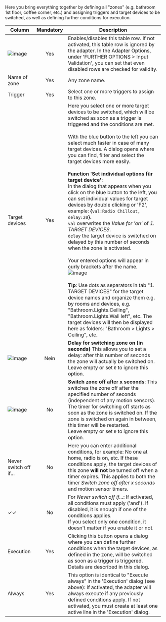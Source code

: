 Here you bring everything together by defining all "zones" (e.g. bathroom 1st floor, coffee corner, etc.) and assigning triggers and target devices to be switched, as well as defining further conditions for execution.

| Column | Mandatory | Description |
|----------|:------------:|-------|
| ![image](https://github.com/Mic-M/ioBroker.smartcontrol/blob/master/admin/doc-md/img/check_box-24px.svg?raw=true) |  Yes   | Enables/disables this table row. If not activated, this table row is ignored by the adapter. In the Adapter Options, under 'FURTHER OPTIONS > Input Validation', you can set that even disabled rows are checked for validity. |
| Name of zone | Yes | Any zone name. |
| Trigger | Yes | Select one or more triggers to assign to this zone. |
| Target devices | Yes | Here you select one or more target devices to be switched, which will be switched as soon as a trigger is triggered and the conditions are met.<br><br>With the blue button to the left you can select much faster in case of many target devices. A dialog opens where you can find, filter and select the target devices more easily.<br><br>**Function 'Set individual options für target device'**:<br>In the dialog that appears when you click on the blue button to the left, you can set individual values for target devices by double clicking or 'F2', example: **{**`val:Radio Chillout, delay:20`**}**.<br>`val` overwrites the *Value for 'on'* of *1. TARGET DEVICES*.<br>`delay` the target device is switched on delayed by this number of seconds when the zone is activated.<br><br>Your entered options will appear in curly brackets after the name.<br>![image](https://github.com/Mic-M/ioBroker.smartcontrol/blob/master/admin/doc-md/img/table-zones_select-target-devices-overwrite.gif?raw=true)<br><br>**Tip**: Use dots as separators in tab "1. TARGET DEVICES" for the target device names and organize them e.g. by rooms and devices, e.g. "Bathroom.Lights.Ceiling", "Bathroom.Lights.Wall left", etc. The target devices will then be displayed here as folders: "Bathroom > Lights > Ceiling", etc. |
| ![image](https://github.com/Mic-M/ioBroker.smartcontrol/blob/master/admin/doc-md/img/timelapse-24px.svg?raw=true)|  Nein   | **Delay for switching zone on (in seconds)** This allows you to set a delay: after this number of seconds the zone will actually be switched on.<br>Leave empty or set `0` to ignore this option. |
| ![image](https://github.com/Mic-M/ioBroker.smartcontrol/blob/master/admin/doc-md/img/timer-24px.svg?raw=true) | No | **Switch zone off after x seconds**: This switches the zone off after the specified number of seconds (independent of any motion sensors). The timer for switching off starts as soon as the zone is switched on. If the zone is switched on again in between, this timer will be restarted.<br>Leave empty or set `0` to ignore this option. |
| Never switch off if... | No | Here you can enter additional conditions, for example: No one at home, radio is on, etc. If these conditions apply, the target devices of this zone **will not** be turned off when a timer expires. This applies to both the timer *Switch zone off after x seconds* and motion sensor timers. |
| ✓✓ | No | For *Never switch off if...*: If activated, all conditions must apply ('and'). If disabled, it is enough if one of the conditions applies.<br>If you select only one condition, it doesn't matter if you enable it or not.|
| Execution | Yes | Clicking this button opens a dialog where you can define further conditions when the target devices, as defined in the zone, will be switched as soon as a trigger is triggered. Details are described in this dialog. |
| Always | Yes | This option is identical to "Execute always" in the 'Execution' dialog (see above): If activated, the adapter will always execute if any previously defined conditions apply. If not activated, you must create at least one active line in the 'Execution' dialog. |